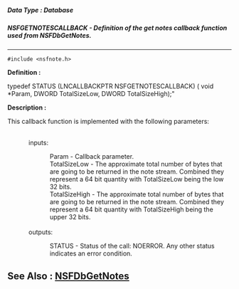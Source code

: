 ##### Data Type : Database
##### NSFGETNOTESCALLBACK - Definition of the get notes callback function used from NSFDbGetNotes.
---
```
#include <nsfnote.h>
```

**Definition :**

typedef STATUS (LNCALLBACKPTR NSFGETNOTESCALLBACK) (
	void *Param, 
	DWORD TotalSizeLow, 
	DWORD TotalSizeHigh);"

**Description :**

This callback function is implemented with the following parameters:  
<ul>
<ul><br>
inputs:
<ul>
<ul>Param - Callback parameter.<br>
TotalSizeLow - The approximate total number of bytes that are going to be returned in the note stream.  Combined they represent a 64 bit quantity with TotalSizeLow being the low 32 bits.<br>
TotalSizeHigh - The approximate total number of bytes that are going to be returned in the note stream.  Combined they represent a 64 bit quantity with TotalSizeHigh being the upper 32 bits.</ul>
</ul>
<br>
outputs:	
<ul>
<ul>STATUS - Status of the call: NOERROR. Any other status indicates an error condition.</ul>
</ul>
</ul>
</ul>



**See Also :**
[NSFDbGetNotes](/domino-c-api-docs/reference/Func/NSFDbGetNotes)
---
